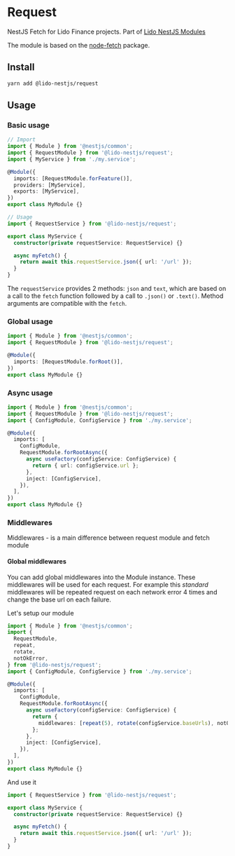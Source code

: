 # Request

NestJS Fetch for Lido Finance projects.
Part of [Lido NestJS Modules](https://github.com/lidofinance/lido-nestjs-modules/#readme)

The module is based on the [node-fetch](https://www.npmjs.com/package/node-fetch) package.

## Install

```bash
yarn add @lido-nestjs/request
```

## Usage

### Basic usage

```ts
// Import
import { Module } from '@nestjs/common';
import { RequestModule } from '@lido-nestjs/request';
import { MyService } from './my.service';

@Module({
  imports: [RequestModule.forFeature()],
  providers: [MyService],
  exports: [MyService],
})
export class MyModule {}

// Usage
import { RequestService } from '@lido-nestjs/request';

export class MyService {
  constructor(private requestService: RequestService) {}

  async myFetch() {
    return await this.requestService.json({ url: '/url' });
  }
}
```

The `requestService` provides 2 methods: `json` and `text`, which are based on a call to the `fetch` function followed by a call to `.json()` or `.text()`. Method arguments are compatible with the `fetch`.

### Global usage

```ts
import { Module } from '@nestjs/common';
import { RequestModule } from '@lido-nestjs/request';

@Module({
  imports: [RequestModule.forRoot()],
})
export class MyModule {}
```

### Async usage

```ts
import { Module } from '@nestjs/common';
import { RequestModule } from '@lido-nestjs/request';
import { ConfigModule, ConfigService } from './my.service';

@Module({
  imports: [
    ConfigModule,
    RequestModule.forRootAsync({
      async useFactory(configService: ConfigService) {
        return { url: configService.url };
      },
      inject: [ConfigService],
    }),
  ],
})
export class MyModule {}
```

### Middlewares

Middlewares - is a main difference between request module and fetch module

#### Global middlewares

You can add global middlewares into the Module instance. These middlewares will be used for each request.
For example this _standard_ middlewares will be repeated request on each network error 4 times and change the base url on each failure.

Let's setup our module

```ts
import { Module } from '@nestjs/common';
import {
  RequestModule,
  repeat,
  rotate,
  notOkError,
} from '@lido-nestjs/request';
import { ConfigModule, ConfigService } from './my.service';

@Module({
  imports: [
    ConfigModule,
    RequestModule.forRootAsync({
      async useFactory(configService: ConfigService) {
        return {
          middlewares: [repeat(5), rotate(configService.baseUrls), notOkError],
        };
      },
      inject: [ConfigService],
    }),
  ],
})
export class MyModule {}
```

And use it

```ts
import { RequestService } from '@lido-nestjs/request';

export class MyService {
  constructor(private requestService: RequestService) {}

  async myFetch() {
    return await this.requestService.json({ url: '/url' });
  }
}
```
